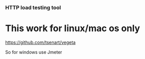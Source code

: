 
### HTTP load testing tool 
# This work for linux/mac os only
https://github.com/tsenart/vegeta

So for windows use Jmeter

